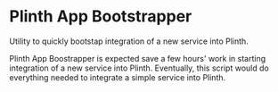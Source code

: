# Plinth App Bootstrapper
Utility to quickly bootstap integration of a new service into Plinth.

Plinth App Boostrapper is expected save a few hours' work in starting integration of a new service into Plinth. Eventually, this script would do everything needed to integrate a simple service into Plinth.
